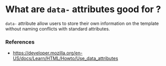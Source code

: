 # What are `data-` attributes good for ?
`data-` attribute allow users to store their own information on the template without naming conflicts with standard attributes.

### References
 - https://developer.mozilla.org/en-US/docs/Learn/HTML/Howto/Use_data_attributes
